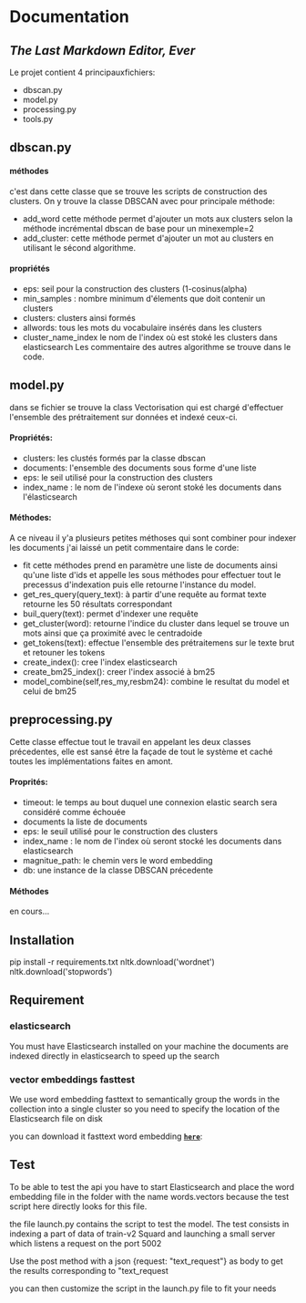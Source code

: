 # Documentation
## _The Last Markdown Editor, Ever_


Le projet contient 4 principauxfichiers:

- dbscan.py 
- model.py
- processing.py
- tools.py

## dbscan.py
#### méthodes
c'est dans cette classe que se trouve les scripts de construction des clusters. On y trouve la classe DBSCAN avec pour principale méthode:
- add_word
cette méthode permet d'ajouter un mots aux clusters selon la méthode incrémental dbscan de base pour un minexemple=2
- add_cluster: 
cette méthode permet d'ajouter un mot au clusters en utilisant le sécond algorithme.

#### propriétés
- eps: seil pour la construction des clusters (1-cosinus(alpha)
- min_samples : nombre minimum d'élements que doit contenir un clusters
- clusters: clusters ainsi formés
- allwords: tous les mots du vocabulaire insérés dans les clusters
- cluster_name_index le nom de l'index où est stoké les clusters dans elasticsearch
Les commentaire des autres algorithme se trouve dans le code.

## model.py
dans se fichier se trouve la class Vectorisation qui est chargé d'effectuer l'ensemble des prétraitement sur données et indexé ceux-ci.
#### Propriétés:
- clusters: les clustés formés par la classe dbscan
- documents: l'ensemble des documents sous forme d'une liste
- eps: le seil utilisé pour la construction des clusters
- index_name : le nom de l'indexe où seront stoké les documents dans l'élasticsearch
#### Méthodes:
A ce niveau il y'a plusieurs petites méthoses qui sont combiner pour indexer les documents j'ai laissé un petit commentaire dans le corde:
- fit cette méthodes prend en paramètre une liste de documents ainsi qu'une liste d'ids et appelle les sous méthodes pour effectuer tout le precessus d'indexation puis elle retourne l'instance du model.
- get_res_query(query_text): à partir d'une requête au format texte retourne les 50 résultats correspondant
- buil_query(text): permet d'indexer une requête
- get_cluster(word): retourne l'indice du cluster dans lequel se trouve un mots ainsi que ça proximité avec le centradoide
- get_tokens(text): effectue l'ensemble des prétraitemens sur le texte brut et retouner les tokens
- create_index(): cree l'index elasticsearch 
- create_bm25_index(): creer l'index associé à bm25
- model_combine(self,res_my,resbm24): combine le resultat du model et celui de bm25
## preprocessing.py
Cette classe effectue tout le travail en appelant les deux classes précedentes, elle est sansé être la façade de tout le système et caché toutes les implémentations faites en amont.
#### Proprités:
- timeout: le temps au bout duquel une connexion elastic search sera considéré comme échouée
- documents la liste de documents
- eps: le seuil utilisé pour le construction des clusters
- index_name : le nom de l'index où seront stocké les documents dans elasticsearch
- magnitue_path: le chemin vers le word embedding
- db: une instance de la classe DBSCAN précedente

#### Méthodes
en cours...




## Installation 
pip install -r requirements.txt
nltk.download('wordnet')
nltk.download('stopwords')


## Requirement
### elasticsearch 
You must have Elasticsearch installed on your machine the documents are indexed directly in elasticsearch to speed up the search 
### vector embeddings fasttest
We use word embedding fasttext to semantically group the words in the collection into a single cluster so you need to specify the location of the Elasticsearch file on disk   

you can download it fasttext word embedding **[`here`](https://fasttext.cc/docs/en/english-vectors.html)**:

## Test
To be able to test the api you have to start Elasticsearch and place the word embedding file in the folder with the name words.vectors because the test script here directly looks for this file.

the file launch.py contains the script to test the model. The test consists in indexing a part of data of train-v2 Squard and launching a small server which listens a request on the port 5002 

Use the post method with a json {request: "text_request"} as body to get the results corresponding to "text_request

you can then customize the script in the launch.py file to fit your needs



